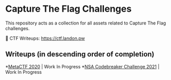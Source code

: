 # Capture The Flag Challenges
This repository acts as a collection for all assets related to Capture The Flag challenges.

📎 CTF Writeups: <https://ctf.landon.pw>

## Writeups (in descending order of completion)
*[MetaCTF 2020](https://ctf.landon.pw/posts/metactf-2020/) | Work In Progress
*[NSA Codebreaker Challenge 2021](https://ctf.landon.pw/posts/nsa-codebreaker-2021/) | Work In Progress
